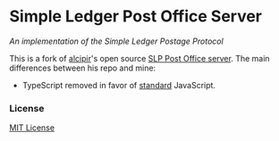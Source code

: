 # Simple Ledger Post Office Server
_An implementation of the Simple Ledger Postage Protocol_

This is a fork of [alcipir](https://github.com/alcipir)'s open source
[SLP Post Office server](https://github.com/TOKENLAND/simpleledger-post-office-server).
The main differences between his repo and mine:
- TypeScript removed in favor of [standard](https://www.npmjs.com/package/standard) JavaScript.


### License

[MIT License](./LICENSE.md)
